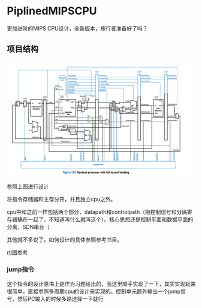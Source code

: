 # PiplinedMIPSCPU

更加进阶的MIPS CPU设计，全新版本，旅行者准备好了吗？

## 项目结构

![PipelinedMIPSCPU](image/readme/1702648630173.png)

参照上图进行设计

将指令存储器和主存分开，并且独立cpu之外。

cpu中和之前一样包括两个部分，datapath和controlpath（把控制信号和分隔寄存器搞在一起了，不知道叫什么就叫这个）。核心思想还是控制平面和数据平面的分离，SDN串台（

其他就不多说了。如何设计的具体参照参考书目。

[rtl图参考](./pipline.pdf)

### jump指令

这个指令的设计原书上是作为习题给出的，我这里顺手实现了一下，其实实现起来很简单，直接参照多周期cpu的设计来实现的。控制单元额外输出一个jump信号，然后PC输入的时候多路选择一下就行
